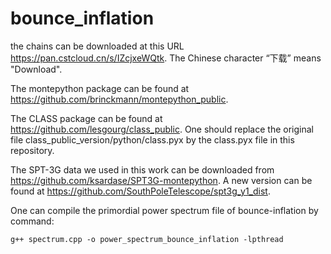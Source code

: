 # bounce_inflation

the chains can be downloaded at this URL https://pan.cstcloud.cn/s/IZcjxeWQtk. The Chinese character “下载” means "Download".

The montepython package can be found at https://github.com/brinckmann/montepython_public.

The CLASS package can be found at https://github.com/lesgourg/class_public. One should replace the original file class_public_version/python/class.pyx by the class.pyx file in this repository.

The SPT-3G data we used in this work can be downloaded from https://github.com/ksardase/SPT3G-montepython.  A new version can be found at https://github.com/SouthPoleTelescope/spt3g_y1_dist.

One can compile the primordial power spectrum file of bounce-inflation by command:

`g++ spectrum.cpp -o power_spectrum_bounce_inflation -lpthread`
